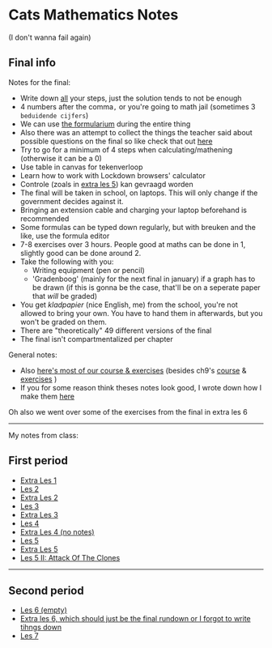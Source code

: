 # Cats Mathematics Notes

(I don't wanna fail again)

## Final info

Notes for the final:

- Write down <u>all</u> your steps, just the solution tends to not be enough
- 4 numbers after the comma`,` or you're going to math jail (sometimes 3 `beduidende cijfers`)
- We can use [the formularium](https://canvas.kdg.be/courses/29944/files/2211721?module_item_id=504258) during the entire thing
- Also there was an attempt to collect the things the teacher said about possible questions on the final so like check that out [here](examenvragen/)
- Try to go for a minimum of 4 steps when calculating/mathening (otherwise it can be a 0)
- Use table in canvas for tekenverloop
- Learn how to work with Lockdown browsers' calculator
- Controle (zoals in [extra les 5](les-5-extra)) kan gevraagd worden
- The final will be taken in school, on laptops. This will only change if the government decides against it.
- Bringing an extension cable and charging your laptop beforehand is recommended
- Some formulas can be typed down regularly, but with breuken and the like, use the formula editor
- 7-8 exercises over 3 hours. People good at maths can be done in 1, slightly good can be done around 2.
- Take the following with you:
    - Writing equipment (pen or pencil)
    - 'Gradenboog' (mainly for the next final in january) if a graph has to be drawn (if this is gonna be the case, that'll be on a seperate paper that *will* be graded)
- You get *kladpapier* (nice English, me) from the school, you're not allowed to bring your own. You have to hand them in afterwards, but you won't be graded on them.
- There are "theoretically" 49 different versions of the final
- The final isn't compartmentalized per chapter

General notes:

- Also [here's most of our course & exercises](https://canvas.kdg.be/courses/29944/files/2211970?module_item_id=504417) (besides ch9's [course](https://canvas.kdg.be/courses/29944/files/2211716?module_item_id=504262) & [exercises](https://canvas.kdg.be/courses/29944/files/2211735?module_item_id=504261) )
- If you for some reason think theses notes look good, I wrote down how I make them [here](https://github.com/Denperidge-School/mathematics-notes#readme)

Oh also we went over some of the exercises from the final in extra les 6

---

My notes from class:

## First period

- [Extra Les 1](les-1-extra)
- [Les 2](les-2)
- [Extra Les 2](les-2-extra)
- [Les 3](les-3)
- [Extra Les 3](les-3-extra)
- [Les 4](les-4)
- [Extra Les 4 (no notes)](https://www.youtube.com/watch?v=-Kljmrtp9L8)
- [Les 5](les-5)
- [Extra Les 5](les-5-extra)
- [Les 5 II: Attack Of The Clones](les-5-2)

---

## Second period

- [Les 6 (empty)](les-6)
- [Extra les 6, which should just be the final rundown or I forgot to write tihngs down](examenvragen/exam-rundown-period-1)
- [Les 7](les-7)
